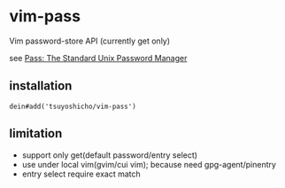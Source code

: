 # vim-pass
Vim password-store API (currently get only)

see [Pass: The Standard Unix Password Manager](https://www.passwordstore.org/)

## installation
```vim
dein#add('tsuyoshicho/vim-pass')
```

## limitation
- support only get(default password/entry select)
- use under local vim(gvim/cui vim); because need gpg-agent/pinentry
- entry select require exact match
